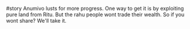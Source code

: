 #story 
Anumivo lusts for more progress. One way to get it is by exploiting pure land from Ritu. But the rahu people wont trade their wealth. So if you wont share? We'll take it. 